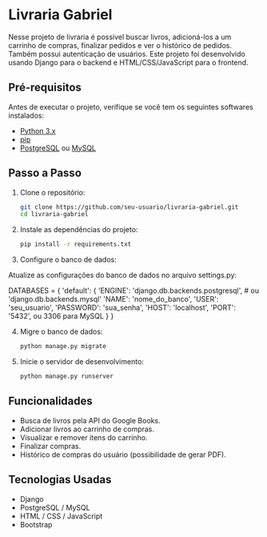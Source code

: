 # Livraria Gabriel

Nesse projeto de livraria é possível buscar livros, adicioná-los a um carrinho de compras, finalizar pedidos e ver o histórico de pedidos. Também possui autenticação de usuários. Este projeto foi desenvolvido usando Django para o backend e HTML/CSS/JavaScript para o frontend.

## Pré-requisitos

Antes de executar o projeto, verifique se você tem os seguintes softwares instalados:

- [Python 3.x](https://www.python.org/downloads/)
- [pip](https://pip.pypa.io/en/stable/installation/)
- [PostgreSQL](https://www.postgresql.org/download/) ou [MySQL](https://dev.mysql.com/downloads/)

## Passo a Passo

1. Clone o repositório:

   ```bash
   git clone https://github.com/seu-usuario/livraria-gabriel.git
   cd livraria-gabriel

2. Instale as dependências do projeto:
   ```bash   
   pip install -r requirements.txt

3. Configure o banco de dados:

Atualize as configurações do banco de dados no arquivo settings.py:

DATABASES = {
    'default': {
        'ENGINE': 'django.db.backends.postgresql',  # ou 'django.db.backends.mysql'
        'NAME': 'nome_do_banco',
        'USER': 'seu_usuario',
        'PASSWORD': 'sua_senha',
        'HOST': 'localhost',
        'PORT': '5432', ou 3306 para MySQL
    }
}

4. Migre o banco de dados:

   ```bash
   python manage.py migrate

5. Inicie o servidor de desenvolvimento:

   ```bash
   python manage.py runserver


## Funcionalidades
- Busca de livros pela API do Google Books.
- Adicionar livros ao carrinho de compras.
- Visualizar e remover itens do carrinho.
- Finalizar compras.
- Histórico de compras do usuário (possibilidade de gerar PDF).

## Tecnologias Usadas
- Django
- PostgreSQL / MySQL
- HTML / CSS / JavaScript
- Bootstrap
